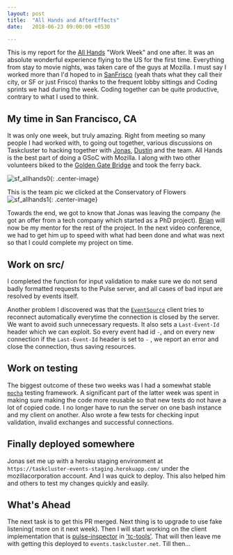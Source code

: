```yaml
---
layout: post
title:  "All Hands and AfterEffects"
date:   2018-06-23 09:00:00 +0530

---
```


This is my report for the [All Hands](https://wiki.mozilla.org/All_Hands/SanFrancisco2018) "Work Week" and one after. It was an absolute wonderful experience flying to the US for the first time. Everything from stay to movie nights, was taken care of the guys at Mozilla. I must say I worked more than I'd hoped to in [SanFrisco](https://thebolditalic.com/don-t-call-it-frisco-the-history-of-san-francisco-s-nicknames-the-bold-italic-san-francisco-5c14348d49c) (yeah thats what they call their city, or SF or just Frisco) thanks to the frequent lobby sittings and Coding sprints we had during the week. Coding together can be quite productive, contrary to what I used to think.

## My time in San Francisco, CA

It was only one week, but truly amazing. Right from meeting so many people I had worked with, to going out together, various discussions on Taskcluster to hacking together with [Jonas](https://mozillians.org/en-US/u/jonasfj/), [Dustin](https://mozillians.org/en-US/u/dustin/) and the team. All Hands is the best part of doing a GSoC with Mozilla. I along with two other volunteers biked to the [Golden Gate Bridge](https://en.wikipedia.org/wiki/Golden_Gate_Bridge) and took the ferry back. 

![sf_allhands0]({{site.url}}/assets/sf_allhands_0.jpg){: .center-image}

This is the team pic we clicked at the Conservatory of Flowers
![sf_allhands1]({{site.url}}/assets/sf_allhands_1.jpg){: .center-image}

Towards the end, we got to know that Jonas was leaving the company (he got an offer from a tech company which started as a PhD project). [Brian](https://mozillians.org/en-US/u/bstack/) will now be my mentor for the rest of the project. In the next video conference, we had to get him up to speed with what had been done and what was next so that I could complete my project on time. 


## Work on src/

I completed the function for input validation to make sure we do not send badly formatted requests to the Pulse server, and all cases of bad input are resolved by events itself. 

Another problem I discovered was that the [`EventSource`](https://www.w3.org/TR/2009/WD-eventsource-20090421/#eventsource) client tries to reconnect automatically everytime the connection is closed by the server. We want to avoid such unnecessary requests. It also sets a `Last-Event-Id` header which we can exploit. So every event had id `-`, and on every new connection if the `Last-Event-Id` header is set to `-` , we report an error and close the connection, thus saving resources.

## Work on testing

The biggest outcome of these two weeks was I had a somewhat stable [`mocha`](https://www.npmjs.com/package/mocha) testing framework. A significant part of the latter week was spent in making sure making the code more reusable so that new tests do not have a lot of copied code. I no longer have to run the server on one bash instance and my client on another. Also wrote a few tests for checking input validation, invalid exchanges and successful connections.

## Finally deployed somewhere

Jonas set me up with a heroku staging environment at `https://taskcluster-events-staging.herokuapp.com/` under the mozillacorporation account. And I was quick to deploy. This also helped him and others to test my changes quickly and easily.

## What's Ahead

The next task is to get this PR merged. Next thing is to upgrade to use fake listening( more on it next week). Then I will start working on the client implementation that is [pulse-inspector](tools.taskcluster.net/pulse-inspector) in ['tc-tools'](http://github.com/taskcluster/taskcluster-tools). That will then leave me with getting this deployed to `events.taskcluster.net`. Till then...

